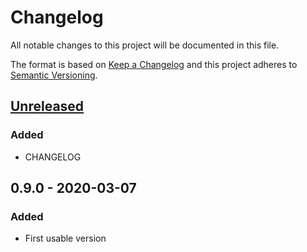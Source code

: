 # Changelog
All notable changes to this project will be documented in this file.

The format is based on [Keep a Changelog](http://keepachangelog.com/en/1.0.0/)
and this project adheres to [Semantic Versioning](http://semver.org/spec/v2.0.0.html).

## [Unreleased]
### Added
- CHANGELOG

## 0.9.0 - 2020-03-07
### Added
- First usable version

[Unreleased]: https://github.com/urlandi/host-correct/compare/v0.9...HEAD